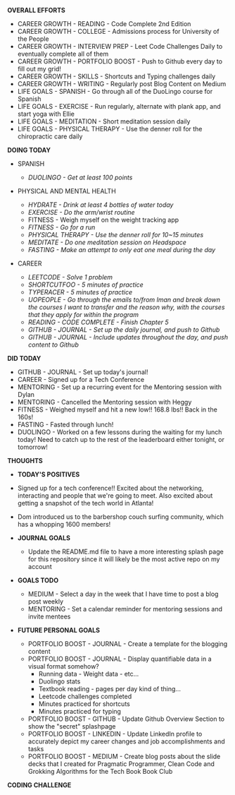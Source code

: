 **OVERALL EFFORTS**

- CAREER GROWTH - READING - Code Complete 2nd Edition
- CAREER GROWTH - COLLEGE - Admissions process for University of the People
- CAREER GROWTH - INTERVIEW PREP - Leet Code Challenges Daily to eventually complete all of them
- CAREER GROWTH - PORTFOLIO BOOST - Push to Github every day to fill out my grid!
- CAREER GROWTH - SKILLS - Shortcuts and Typing challenges daily
- CAREER GROWTH - WRITING - Regularly post Blog Content on Medium
- LIFE GOALS - SPANISH - Go through all of the DuoLingo course for Spanish
- LIFE GOALS - EXERCISE - Run regularly, alternate with plank app, and start yoga with Ellie
- LIFE GOALS - MEDITATION - Short meditation session daily
- LIFE GOALS - PHYSICAL THERAPY - Use the denner roll for the chiropractic care daily

**DOING TODAY**

- SPANISH

  - _DUOLINGO - Get at least 100 points_

- PHYSICAL AND MENTAL HEALTH

  - _HYDRATE - Drink at least 4 bottles of water today_
  - _EXERCISE - Do the arm/wrist routine_
  - FITNESS - Weigh myself on the weight tracking app
  - _FITNESS - Go for a run_
  - _PHYSICAL THERAPY - Use the denner roll for 10~15 minutes_
  - _MEDITATE - Do one meditation session on Headspace_
  - _FASTING - Make an attempt to only eat one meal during the day_

- CAREER

  - _LEETCODE - Solve 1 problem_
  - _SHORTCUTFOO - 5 minutes of practice_
  - _TYPERACER - 5 minutes of practice_
  - _UOPEOPLE - Go through the emails to/from Iman and break down the courses I want to transfer and the reason why, with the courses that they apply for within the program_
  - _READING - CODE COMPLETE - Finish Chapter 5_
  - _GITHUB - JOURNAL - Set up the daily journal, and push to Github_
  - _GITHUB - JOURNAL - Include updates throughout the day, and push content to Github_

**DID TODAY**

- GITHUB - JOURNAL - Set up today's journal!
- CAREER - Signed up for a Tech Conference
- MENTORING - Set up a recurring event for the Mentoring session with Dylan
- MENTORING - Cancelled the Mentoring session with Heggy
- FITNESS - Weighed myself and hit a new low!! 168.8 lbs!! Back in the 160s!
- FASTING - Fasted through lunch!
- DUOLINGO - Worked on a few lessons during the waiting for my lunch today! Need to catch up to the rest of the leaderboard either tonight, or tomorrow!

**THOUGHTS**

- **TODAY'S POSITIVES**

- Signed up for a tech conference!! Excited about the networking, interacting and people that we're going to meet. Also excited about getting a snapshot of the tech world in Atlanta!
- Dom introduced us to the barbershop couch surfing community, which has a whopping 1600 members!

- **JOURNAL GOALS**

  - Update the README.md file to have a more interesting splash page for this repository since it will likely be the most active repo on my account

- **GOALS TODO**

  - MEDIUM - Select a day in the week that I have time to post a blog post weekly
  - MENTORING - Set a calendar reminder for mentoring sessions and invite mentees

- **FUTURE PERSONAL GOALS**
  - PORTFOLIO BOOST - JOURNAL - Create a template for the blogging content
  - PORTFOLIO BOOST - JOURNAL - Display quantifiable data in a visual format somehow?
    - Running data - Weight data - etc...
    - Duolingo stats
    - Textbook reading - pages per day kind of thing...
    - Leetcode challenges completed
    - Minutes practiced for shortcuts
    - Minutes practiced for typing
  - PORTFOLIO BOOST - GITHUB - Update Github Overview Section to show the "secret" splashpage
  - PORTFOLIO BOOST - LINKEDIN - Update LinkedIn profile to accurately depict my career changes and job accomplishments and tasks
  - PORTFOLIO BOOST - MEDIUM - Create blog posts about the slide decks that I created for Pragmatic Programmer, Clean Code and Grokking Algorithms for the Tech Book Book Club

**CODING CHALLENGE**

```js

```

